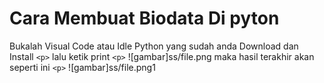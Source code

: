 # Cara Membuat Biodata Di pyton
Bukalah Visual Code atau Idle Python yang sudah anda Download dan Install `<p>`
 lalu ketik print `<p>`
![gambar]ss/file.png
maka hasil terakhir akan seperti ini `<p>`
![gambar]ss/file.png1


